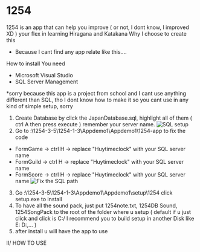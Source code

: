 # 1254
1254 is an app that can help you improve ( or not, I dont know, I improved XD ) your flex in learning Hiragana and Katakana
Why I choose to create this 
- Because I cant find any app relate like this.... 

How to install
You need 

- Microsoft Visual Studio 
- SQL Server Management 

*sorry because this app is a project from school and I cant use anything different than SQL, tho I dont know how to make it so you cant use in any kind of simple setup, sorry

1. Create Database by click the JapanDatabase.sql, highlight all of them ( ctrl A then press execute ) remember your server name.
![SQL setup](https://i.imgur.com/F25jHfM.png)
2. Go to :\1254-3-5\1254-1-3\Appdemo1\Appdemo1\1254-app to fix the code
- FormGame -> ctrl H -> replace "Huytimeclock" with your SQL server name
- FormGuild -> ctrl H -> replace "Huytimeclock" with your SQL server name
- FormScore -> ctrl H -> replace "Huytimeclock" with your SQL server name
![Fix the SQL path](https://i.imgur.com/KZcLBKp.png)
3. Go :\1254-3-5\1254-1-3\Appdemo1\Appdemo1\setup\1254 click setup.exe to install
4. To have all the sound pack, just put 1254note.txt, 1254DB Sound, 1254SongPack to the root of the folder where u setup ( default if u just click and click is C:/ I recommend you to build setup in another Disk like E: D:,... )
5. after install u will have the app to use




II/ HOW TO USE
